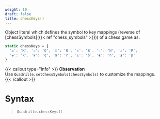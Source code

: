 ```yaml
---
weight: 10
draft: false
title: chessKeys()
---
```


Object literal which defines the symbol to key mappings (reverse of [chessSymbols]({{< ref "chess_symbols" >}})) of a chess game as:

```js
static chessKeys = {
  '♔': 'K', '♕': 'Q', '♖': 'R', '♗': 'B', '♘': 'N', '♙': 'P', 
  '♚': 'k', '♛': 'q', '♜': 'r', '♝': 'b', '♞': 'n', '♟': 'p'
}
```

{{< callout type="info" >}}
**Observation**\
Use `Quadrille.setChessSymbols(chessSymbols)` to customize the mappings.
{{< /callout >}}

# Syntax

> `Quadrille.chessKeys()`
